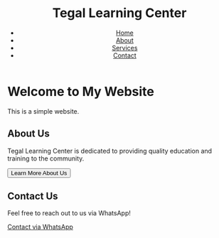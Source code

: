 <!DOCTYPE html>
<html lang="en">
<head>
    <meta charset="UTF-8">
    <meta name="viewport" content="width=device-width, initial-scale=1.0">
    <title>Tegal Learning Center</title>
    <link rel="stylesheet" href="styles/style.css">
</head>
<body>
    <header>
        <div class="container">
            <h1>Tegal Learning Center</h1>
            <nav>
                <ul>
                    <li><a href="#home">Home</a></li>
                    <li><a href="#about">About</a></li>
                    <li><a href="#services">Services</a></li>
                    <li><a href="#contact">Contact</a></li>
                </ul>
            </nav>
        </div>
    </header>
</body>
</html>
<!DOCTYPE html>
<html lang="en">
<head>
    <meta charset="UTF-8">
    <meta name="viewport" content="width=device-width, initial-scale=1.0">
    <title>My Website</title>
    <!-- Hubungkan CSS -->
    <link rel="stylesheet" href="styles/style.css"> 
</head>
<body>
    <h1>Welcome to My Website</h1>
    <p>This is a simple website.</p>
</body>
</html>
<section id="about">
    <h2>About Us</h2>
    <p>Tegal Learning Center is dedicated to providing quality education and training to the community.</p>
    <button id="aboutButton">Learn More About Us</button>
</section>
<section id="contact">
    <h2>Contact Us</h2>
    <p>Feel free to reach out to us via WhatsApp!</p>
    <a href="https://wa.me/6282241861841?text=Hello%20Tegal%20Learning%20Center,%20I%20would%20like%20to%20know%20more%20about%20your%20services." 
       target="_blank" 
       id="whatsappButton">Contact via WhatsApp</a>
</section>
